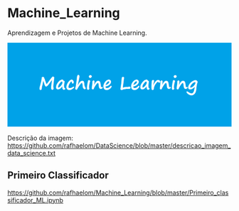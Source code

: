 # Machine_Learning
Aprendizagem e Projetos de Machine Learning.

![](https://github.com/rafhaelom/Machine_Learning/blob/master/machine_learning.png)

Descrição da imagem: https://github.com/rafhaelom/DataScience/blob/master/descricao_imagem_data_science.txt

## Primeiro Classificador
https://github.com/rafhaelom/Machine_Learning/blob/master/Primeiro_classificador_ML.ipynb
